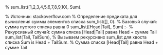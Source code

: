 % sum_list([1,2,3,4,5,6,7,8,9,10], Sum).

% Источник: stackoverflow.com
% Определение предиката для вычисления суммы элементов списка
sum_list([], 0). % Базовый случай: сумма пустого списка равна 0
sum_list([Head|Tail], Sum) :- % Рекурсивный случай: сумма списка [Head|Tail] равна Head + сумме Tail
    sum_list(Tail, TailSum), % Вызываем рекурсивно sum_list для хвоста списка
    Sum is Head + TailSum. % Сумма списка [Head|Tail] равна Head + сумме Tail